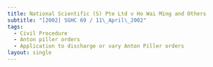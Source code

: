 ```yaml
---
title: National Scientific (S) Pte Ltd v Ho Wai Ming and Others
subtitle: "[2002] SGHC 69 / 11\_April\_2002"
tags:
  - Civil Procedure
  - Anton piller orders
  - Application to discharge or vary Anton Piller orders
layout: single
---
```


